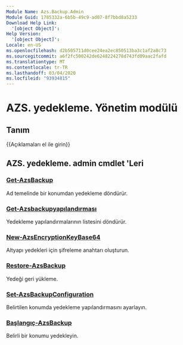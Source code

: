 ```yaml
---
Module Name: Azs.Backup.Admin
Module Guid: 1785332a-6b5b-49c9-ad07-8f7bbd8a5233
Download Help Link:
  '[object Object]': 
Help Version:
  '[object Object]': 
Locale: en-US
ms.openlocfilehash: d2b505711d0cee24ea2ec850513ba3c1af2a8c73
ms.sourcegitcommit: a6f2fc500242de6248224278d743fd09aac2fafd
ms.translationtype: MT
ms.contentlocale: tr-TR
ms.lasthandoff: 03/04/2020
ms.locfileid: "93934815"
---
```

# AZS. yedekleme. Yönetim modülü
## Tanım
{{Açıklamaları el ile girin}}

## AZS. yedekleme. admin cmdlet 'Leri
### [Get-AzsBackup](Get-AzsBackup.md)
Ad temelinde bir konumdan yedekleme döndürür.

### [Get-Azsbackupyapılandırması](Get-AzsBackupConfiguration.md)
Yedekleme yapılandırmalarının listesini döndürür.

### [New-AzsEncryptionKeyBase64](New-AzsEncryptionKeyBase64.md)
Altyapı yedekleri için şifreleme anahtarı oluşturun.

### [Restore-AzsBackup](Restore-AzsBackup.md)
Yedeği geri yükleme.

### [Set-AzsBackupConfiguration](Set-AzsBackupConfiguration.md)
Belirtilen konumda yedekleme yapılandırmasını ayarlayın.

### [Başlangıç-AzsBackup](Start-AzsBackup.md)
Belirli bir konumu yedekleyin.

